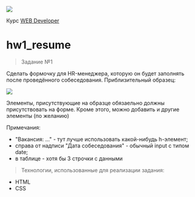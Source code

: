 <a href="http://levelp.ru/"><img src="https://cdn.saas-support.com/uploaded/chat_widgets/2715/logo.png?1538915539615" class="ws-chat-logo-img"></a>

Курс <a href="http://levelp.ru/courses/veb-tekhnologii/web-developer/">WEB Developer</a>


# hw1_resume

> Задание №1

Сделать формочку для HR-менеджера, которую он будет заполнять после проведённого собеседования. 
Приблизительный образец:

<img src="https://github.com/alianta/hw1_resume/blob/master/model.jpg">

Элементы, присутствующие на образце обязаельно должны присутствовать на форме. 
Кроме этого, можно добавить и другие элементы (по желанию)

Примечания: 

- "Вакансия: ..." - тут лучше использовать какой-нибудь h-элемент; 
- справа от надписи "Дата собеседования" - обычный input с типом date; 
- в таблице - хотя бы 3 строчки с данными 

> Технологии, использованные для реализации задания:

- HTML
- CSS
